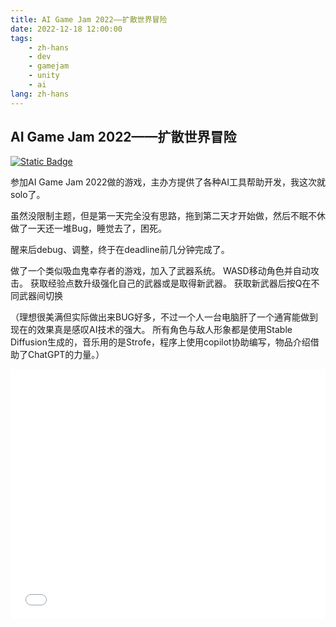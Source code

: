 ```yaml
---
title: AI Game Jam 2022——扩散世界冒险
date: 2022-12-18 12:00:00
tags: 
    - zh-hans
    - dev
    - gamejam
    - unity
    - ai
lang: zh-hans
---
```


## AI Game Jam 2022——扩散世界冒险

[![Static Badge](https://img.shields.io/badge/WebGL-Play_Now-green?logo=html5)](http://cdn.brightgames.top/webgl/2022AI/)

参加AI Game Jam 2022做的游戏，主办方提供了各种AI工具帮助开发，我这次就solo了。

虽然没限制主题，但是第一天完全没有思路，拖到第二天才开始做，然后不眠不休做了一天还一堆Bug，睡觉去了，困死。

醒来后debug、调整，终于在deadline前几分钟完成了。

做了一个类似吸血鬼幸存者的游戏，加入了武器系统。
WASD移动角色并自动攻击。
获取经验点数升级强化自己的武器或是取得新武器。
获取新武器后按Q在不同武器间切换

（理想很美满但实际做出来BUG好多，不过一个人一台电脑肝了一个通宵能做到现在的效果真是感叹AI技术的强大。
所有角色与敌人形象都是使用Stable Diffusion生成的，音乐用的是Strofe，程序上使用copilot协助编写，物品介绍借助了ChatGPT的力量。）

<iframe src="//player.bilibili.com/player.html?aid=648929952&bvid=BV1ae4y1K7v3&cid=928560878&p=1" scrolling="no" border="0" frameborder="no" framespacing="0" allowfullscreen="true" width="100%" height="400px"> </iframe>